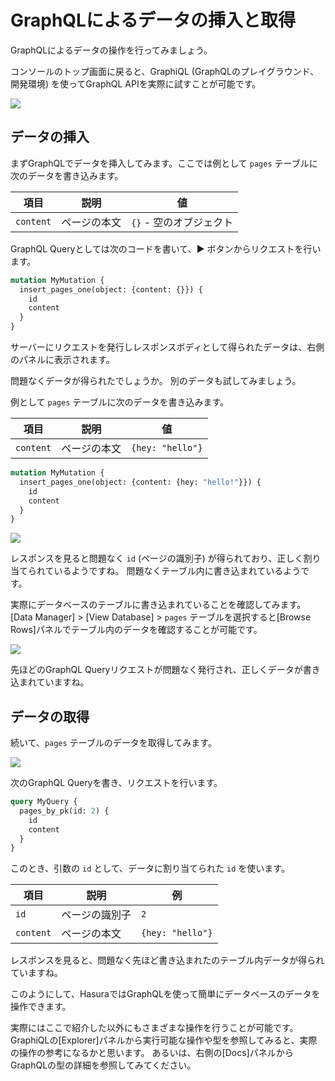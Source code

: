 # GraphQLによるデータの挿入と取得

GraphQLによるデータの操作を行ってみましょう。

コンソールのトップ画面に戻ると、GraphiQL (GraphQLのプレイグラウンド、開発環境) を使ってGraphQL APIを実際に試すことが可能です。

![](https://lh3.googleusercontent.com/ygTdByArh1HC1hmh_Eq76ExXmcy0bq2k2y4uBgS3Gdqs7VPb9SjsjuPa_vB5o55Wt69yswx-UHHbjhLdQLH0Cnd2zLMKIWU8wKpQ_zPXmpKki6H5ugVg8B7qDwfY2qnZthheXM-h9w=w1280)

## データの挿入

まずGraphQLでデータを挿入してみます。ここでは例として `pages` テーブルに次のデータを書き込みます。

| 項目      | 説明         | 値                      |
| --------- | ------------ | ----------------------- |
| `content` | ページの本文 | `{}` - 空のオブジェクト |

GraphQL Queryとしては次のコードを書いて、▶ ボタンからリクエストを行います。

<!-- prettier-ignore-start -->
```graphql
mutation MyMutation {
  insert_pages_one(object: {content: {}}) {
    id
    content
  }
}
```
<!-- prettier-ignore-end -->

サーバーにリクエストを発行しレスポンスボディとして得られたデータは、右側のパネルに表示されます。

問題なくデータが得られたでしょうか。
別のデータも試してみましょう。

例として `pages` テーブルに次のデータを書き込みます。

| 項目      | 説明         | 値               |
| --------- | ------------ | ---------------- |
| `content` | ページの本文 | `{hey: "hello"}` |

<!-- prettier-ignore-start -->
```graphql
mutation MyMutation {
  insert_pages_one(object: {content: {hey: "hello!"}}) {
    id
    content
  }
}
```
<!-- prettier-ignore-end -->

![](https://lh3.googleusercontent.com/jJ11PeUPl-HOu38_Om5KSwm0WguYTopL9Gw1SXX7x9RxRfiBfNNp9Su6FtzzEwsQGZNm8HUX76McMs1YfuhnU9tJWgZoJfpma7_Zk8U2SaOgizNV-G4TA4eKIE5yR5cglZai43It2g=w1280)

レスポンスを見ると問題なく `id` (ページの識別子) が得られており、正しく割り当てられているようですね。
問題なくテーブル内に書き込まれているようです。

実際にデータベースのテーブルに書き込まれていることを確認してみます。[Data Manager] > [View Database] > `pages` テーブルを選択すると[Browse Rows]パネルでテーブル内のデータを確認することが可能です。

![](https://lh3.googleusercontent.com/2ExXahoxvOy25dwNkM8YhlVdlo_3T5kjqGDSRzDfV2O3TV3gjK2F03zp_ewSuafsH_nyS0voOsX5G6uahxSgNRp-BpYpQSCFE36v85D_sEaSnfMcGwPnQMI7kWqsV0X1aUAQhnUgqg=w1280)

先ほどのGraphQL Queryリクエストが問題なく発行され、正しくデータが書き込まれていますね。

## データの取得

続いて、`pages` テーブルのデータを取得してみます。

![](https://lh3.googleusercontent.com/WE8Pqbr0M-RwfGTxoq8uPyZcLkjppcP_g5HVGastYV_pr7Q_mYB9svilyeTRF7G0WK7g4Xgi19AgamY-8h9xuo_05AKb5r96dtiJJpWe7IX7aJjCs9fBssMxhAZUfDA1OsJ1NZ_Yvw=w1280)

次のGraphQL Queryを書き、リクエストを行います。

<!-- prettier-ignore-start -->
```graphql
query MyQuery {
  pages_by_pk(id: 2) {
    id
    content
  }
}
```
<!-- prettier-ignore-end -->

このとき、引数の `id` として、データに割り当てられた `id` を使います。

| 項目      | 説明           | 例               |
| --------- | -------------- | ---------------- |
| `id`      | ページの識別子 | `2`              |
| `content` | ページの本文   | `{hey: "hello"}` |

レスポンスを見ると、問題なく先ほど書き込まれたのテーブル内データが得られていますね。

このようにして、HasuraではGraphQLを使って簡単にデータベースのデータを操作できます。

実際にはここで紹介した以外にもさまざまな操作を行うことが可能です。GraphiQLの[Explorer]パネルから実行可能な操作や型を参照してみると、実際の操作の参考になるかと思います。
あるいは、右側の[Docs]パネルからGraphQLの型の詳細を参照してみてください。
